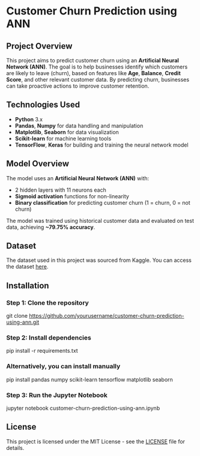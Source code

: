 # Customer Churn Prediction using ANN

## Project Overview
This project aims to predict customer churn using an **Artificial Neural Network (ANN)**. The goal is to help businesses identify which customers are likely to leave (churn), based on features like **Age**, **Balance**, **Credit Score**, and other relevant customer data. By predicting churn, businesses can take proactive actions to improve customer retention.

## Technologies Used
- **Python** 3.x
- **Pandas**, **Numpy** for data handling and manipulation
- **Matplotlib**, **Seaborn** for data visualization
- **Scikit-learn** for machine learning tools
- **TensorFlow**, **Keras** for building and training the neural network model

## Model Overview
The model uses an **Artificial Neural Network (ANN)** with:
- 2 hidden layers with 11 neurons each
- **Sigmoid activation** functions for non-linearity
- **Binary classification** for predicting customer churn (1 = churn, 0 = not churn)

The model was trained using historical customer data and evaluated on test data, achieving **~79.75% accuracy**.

## Dataset
The dataset used in this project was sourced from Kaggle. You can access the dataset [here](https://www.kaggle.com/datasets/rjmanoj/credit-card-customer-churn-prediction).

## Installation
### Step 1: Clone the repository
git clone https://github.com/yourusername/customer-churn-prediction-using-ann.git

### Step 2: Install dependencies
pip install -r requirements.txt

### Alternatively, you can install manually
pip install pandas numpy scikit-learn tensorflow matplotlib seaborn

### Step 3: Run the Jupyter Notebook
jupyter notebook customer-churn-prediction-using-ann.ipynb


## License
This project is licensed under the MIT License - see the [LICENSE](LICENSE) file for details.
